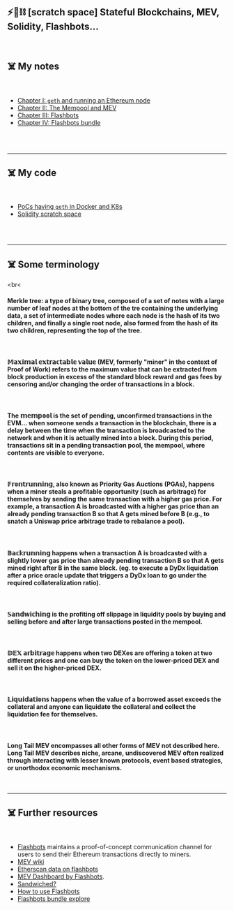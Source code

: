 ## ⚡🧱⛓ [scratch space] Stateful Blockchains, MEV, Solidity, Flashbots...

<br>


## ☠️ My notes

<br>

* [Chapter I: `geth` and running an Ethereum node](https://github.com/bt3gl-labs/Getting-Started-MEVs-and-Flashbots/blob/main/chapter_I.md)
* [Chapter II: The Mempool and MEV](https://github.com/bt3gl-labs/Getting-Started-MEVs-and-Flashbots/blob/main/chapter_II.md)
* [Chapter III: Flashbots](https://github.com/bt3gl-labs/Getting-Started-MEVs-and-Flashbots/blob/main/chapter_III.md)
* [Chapter IV: Flashbots bundle](https://github.com/bt3gl-labs/Stateful-Blockchains-and-Flashbots/blob/main/chapter_IV.md)

<br>
<br>

---

## ☠️ My code

<br>

* [PoCs having `geth` in Docker and K8s](https://github.com/bt3gl-labs/Stateful-Blockchains-and-Flashbots/tree/main/geth_and_k8s)
* [Solidity scratch space](https://github.com/bt3gl-labs/Stateful-Blockchains-and-Flashbots/tree/main/solidity)


<br>
<br>


---

## ☠️ Some terminology

<br<

#### Merkle tree: a type of binary tree, composed of a set of notes with a large number of leaf nodes at the bottom of the tre containing the underlying data, a set of intermediate nodes where each node is the hash of its two children, and finally a single root node, also formed from the hash of its two children, representing the top of the tree.


<br>

#### 𝕄𝕒𝕩𝕚𝕞𝕒𝕝 𝕖𝕩𝕥𝕣𝕒𝕔𝕥𝕒𝕓𝕝𝕖 𝕧𝕒𝕝𝕦𝕖 (MEV, formerly "miner" in the context of Proof of Work) refers to the maximum value that can be extracted from block production in excess of the standard block reward and gas fees by censoring and/or changing the order of transactions in a block.

<br>

#### The 𝕞𝕖𝕞𝕡𝕠𝕠𝕝 is the set of pending, unconfirmed transactions in the EVM... when someone sends a transaction in the blockchain, there is a delay between the time when the transaction is broadcasted to the network and when it is actually mined into a block. During this period, transactions sit in a pending transaction pool, the mempool, where contents are visible to everyone. 

<br>

#### 𝔽𝕣𝕠𝕟𝕥𝕣𝕦𝕟𝕟𝕚𝕟𝕘, also known as Priority Gas Auctions (PGAs), happens when a miner steals a profitable opportunity (such as arbitrage) for themselves by sending the same transaction with a higher gas price. For example, a transaction A is broadcasted with a higher gas price than an already pending transaction B so that A gets mined before B (e.g., to snatch a Uniswap price arbitrage trade to rebalance a pool).

<br>

#### 𝔹𝕒𝕔𝕜𝕣𝕦𝕟𝕟𝕚𝕟𝕘 happens when a transaction A is broadcasted with a slightly lower gas price than already pending transaction B so that A gets mined right after B in the same block. (eg. to execute a DyDx liquidation after a price oracle update that triggers a DyDx loan to go under the required collateralization ratio).

<br>

#### 𝕊𝕒𝕟𝕕𝕨𝕚𝕔𝕙𝕚𝕟𝕘 is the profiting off slippage in liquidity pools by buying and selling before and after large transactions posted in the mempool.

<br>


#### 𝔻𝔼𝕏 𝕒𝕣𝕓𝕚𝕥𝕣𝕒𝕘𝕖 happens when two DEXes are offering a token at two different prices and one can buy the token on the lower-priced DEX and sell it on the higher-priced DEX.


<br>

#### 𝕃𝕚𝕢𝕦𝕚𝕕𝕒𝕥𝕚𝕠𝕟𝕤 happens when the value of a borrowed asset exceeds the collateral and anyone can liquidate the collateral and collect the liquidation fee for themselves.


<br>


#### Long Tail MEV encompasses all other forms of MEV not described here. Long Tail MEV describes niche, arcane, undiscovered MEV often realized through interacting with lesser known protocols, event based strategies, or unorthodox economic mechanisms.


<br>





---

## ☠️ Further resources

<br>

- [Flashbots](https://github.com/flashbots/pm) maintains a proof-of-concept communication channel for users to send their Ethereum transactions directly to miners.
- [MEV wiki](https://www.mev.wiki/)
- [Etherscan data on flashbots](https://etherscan.io/blocks/label/flashbots)
- [MEV Dashboard by Flashbots](https://explore.flashbots.net/).
- [Sandwiched?](https://sandwiched.wtf/)
- [How to use Flashbots](https://cryptomarketpool.com/how-to-use-flashbots/)
- [Flashbots bundle explore](https://flashbots-explorer.marto.lol/)

<br>
<br>

